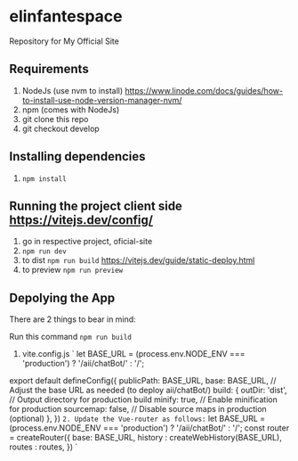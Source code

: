 # elinfantespace
Repository for My Official Site

Requirements
------------
1. NodeJs (use nvm to install) https://www.linode.com/docs/guides/how-to-install-use-node-version-manager-nvm/
2. npm (comes with NodeJs)
3. git clone this repo
4. git checkout develop

Installing dependencies
--------------------------------------

1. `npm install`

Running the project client side
https://vitejs.dev/config/
--------------------------------------

1. go in respective project, oficial-site
2. `npm run dev`
3. to dist `npm run build` https://vitejs.dev/guide/static-deploy.html
4. to preview `npm run preview`

Depolying the App
--------------------------------------
There are 2 things to bear in mind:

Run this command `npm run build`

1. vite.config.js
`
let BASE_URL = (process.env.NODE_ENV === 'production') ?  '/aii/chatBot/' : '/';

export default defineConfig({
  publicPath: BASE_URL,
  base: BASE_URL, // Adjust the base URL as needed  (to deploy aii/chatBot/)
  build: {
    outDir: 'dist', // Output directory for production build
    minify: true,   // Enable minification for production
    sourcemap: false, // Disable source maps in production (optional)
  },
})
`
2. Update the Vue-router as follows:
`
let BASE_URL = (process.env.NODE_ENV === 'production') ?  '/aii/chatBot/' : '/';
const router = createRouter({
    base: BASE_URL,
    history : createWebHistory(BASE_URL),
    routes : routes,
})
`
